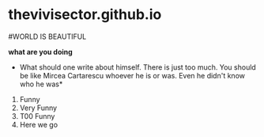 
# thevivisector.github.io
#WORLD IS BEAUTIFUL

**what are you doing**

* What should one write about himself. There is just too much. You should be like Mircea Cartarescu whoever he is or was. Even he didn't know who he was*

1. Funny
2. Very Funny
3. T00 Funny
4. Here we go
